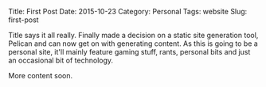 Title: First Post
Date: 2015-10-23
Category: Personal
Tags: website
Slug: first-post

Title says it all really. Finally made a decision on a static site generation tool, Pelican and can now get on with generating content. As this is going to be a personal site, it'll mainly feature gaming stuff, rants, personal bits and just an occasional bit of technology.

More content soon.
